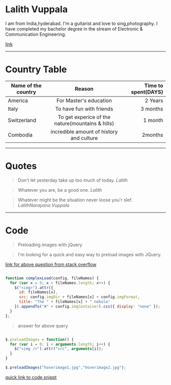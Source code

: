 # Lalith Vuppala
I am from India,hyderabad. I'm a guitarist and love to sing,photography. I have completed my bachelor degree in the stream of Electronic & Communication Engineering.

[link](Snapchat-669521843.jpg)

*******
# Country Table

| Name of the country | Reason                        |Time to spent(DAYS)|
|---------------------|:--------------------------:|----------------:|
| America             | For Master's education                  |2 Years |
| Italy               |To have fun with friends                 |3 months |
| Switzerland |To get experice of the nature(mountains & hills) | 1 month |
| Combodia  | incredible amount of history and culture          | 2months |


******
# Quotes

> Don’t let yesterday take up too much of today. _Lalith_

> Whatever you are, be a good one.  _Lalith_

> Whatever might be the situation never loose you'r slef. _LalithNarayana Vuppala_

********
# Code 

> Preloading images with jQuery

> I'm looking for a quick and easy way to preload images with JQuery.

[link for above question from stack overflow](https://stackoverflow.com/questions/476679/preloading-images-with-jquery)

```javascript

function complexLoad(config, fileNames) {
  for (var x = 0; x < fileNames.length; x++) {
    $("<img>").attr({
      id: fileNames[x],
      src: config.imgDir + fileNames[x] + config.imgFormat,
      title: "The " + fileNames[x] + " nebula"
    }).appendTo("#" + config.imgContainer).css({ display: "none" });
  }
};

```
> answer for above query
```javascript

$.preloadImages = function() {
  for (var i = 0; i < arguments.length; i++) {
    $("<img />").attr("src", arguments[i]);
  }
}

$.preloadImages("hoverimage1.jpg","hoverimage2.jpg");

```
[quick link to code snippt](https://css-tricks.com/snippets/jquery/image-preloader/)



